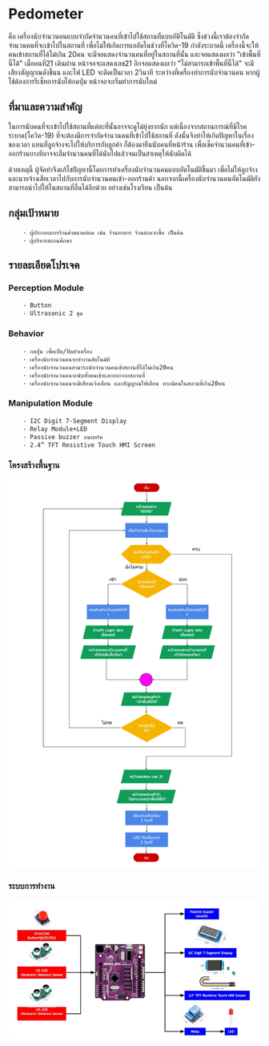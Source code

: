 # Pedometer
คือ เครื่องนับจำนวนคนแบบจำกัดจำนวนคนที่เข้าไปใช้สถานที่แบบอัติโนมัติ ซึ่งช่วงนี้เราต้องจำกัดจำนวนคนที่จะเข้าไปในสถานที่ เพื่อไม่ให้เกิดการแออัดในช่วงที่โควิด-19 กำลังระบาดนี้ เครื่องนี้จะให้คนเข้าสถานที่ได้ไม่เกิน 20คน จะมีจอแสดงจำนวนคนที่อยู่ในสถานที่นั้น และจอแสดงผลว่า "เข้าพื้นที่นี้ได้" เมื่อคนที่21 เดินผ่าน หน้าจอจะแสดงเลข21 อีกจอแสดงผลว่า "ไม่สามารถเข้าพื้นที่นี้ได้" จะมีเสียงสัญญาณดังขึ้นน และไฟ LED จะติดเป็นเวลา 2วินาที ระหว่างที่เครื่องทำการนับจำนวนคน หากผู้ใช้ต้องการรีเซ็ทการนับให้กดปุ่ม หน้าจอจะเริ่มทำการนับใหม่

## ที่มาและความสำคัญ
ในการนับคนที่จะเข้าไปใช้สถานที่แต่ละที่นั้นอาจจะดูไม่ยุ่งยากนัก แต่เนื่องจากสถานการณ์ที่มีโรคระบาด(โควิด-19) ที่จะต้องมีการจำกัดจำนวนคนที่เข้าไปใช้สถานที่ ดังนั้นจึงทำให้เกิดปัญหาในเรื่องของเวลา แทนที่ลูกจ้างจะไปให้บริการกับลูกค้า ก็ต้องมายืนนับคนที่หน้าร้าน เพื่อเช็คจำนวนคนที่เข้า-ออกร้านบางทีอาจจะลืมจำนวนคนที่ได้นับไปแล้วจนเป็นสาเหตุให้นับผิดได้

ด้วยเหตุนี้ ผู้จัดทำจึงแก้ไขปัญหานี้โดยการทำเครื่องนับจำนวนคนแบบอัตโนมัติขึ้นมา เพื่อไม่ให้ลูกจ้างและนายจ้างเสียเวลาไปกับการนับจำนวนคนเข้า-ออกร้านค้า นอกจากนี้เครื่องนับจำนวนคนอัตโนมัติยังสามารถนำไปให้ในสถานที่อื่นได้อีกด้วย อย่างเช่นโรงเรียน เป็นต้น
        
## กลุ่มเป้าหมาย
        - ผู้ประกอบการร้านค้าขนาดย่อม เช่น ร้านอาหาร ร้านสะดวกซื้อ เป็นต้น
        - ผู้บริหารสถานศึกษา
        
## รายละเอียดโปรเจค
### Perception Module
        - Button
        - Ultrasonic 2 ชุด
### Behavior
        - กดปุ่ม เพื่อเปิด/ปิดตัวเครื่อง
        - เครื่องนับจำนวนคนจะทำงานอัตโนมัติ
	    - เครื่องนับจำนวนคนสามารถนับจำนวนคนเข้าสถานที่ได้ไม่เกิน20คน
	    - เครื่องนับจำนวนคนจะนับทั้งคนเข้าและออกจากสถานที่
	    - เครื่องนับจำนวนคนจะมีเสียงแจ้งเตือน และสัญญาณไฟเตือน หากมีคนในสถานที่เกิน20คน
### Manipulation Module
        - I2C Digit 7-Segment Display
        - Relay Module+LED
        - Passive buzzer บนบอร์ด
        - 2.4” TFT Resistive Touch HMI Screen
### โครงสร้างพื้นฐาน

![alt text For Logo 1][flowchart]

[flowchart]: https://github.com/poohkatoy/Pedometer/blob/master/image/flowchart.svg "Flowchart"

### ระบบการทำงาน

![alt text For Logo 2][diagram]

[diagram]: https://github.com/poohkatoy/Pedometer/blob/master/image/diagram.jpg "Diagram"
